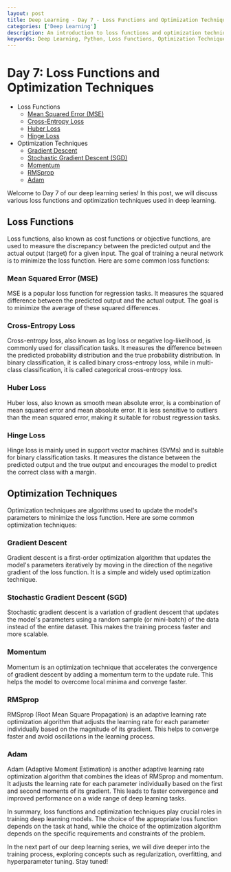 ```yaml
---
layout: post
title: Deep Learning - Day 7 - Loss Functions and Optimization Techniques
categories: ['Deep Learning']
description: An introduction to loss functions and optimization techniques used in deep learning.
keywords: Deep Learning, Python, Loss Functions, Optimization Techniques
---
```

# Day 7: Loss Functions and Optimization Techniques

- Loss Functions
  - [Mean Squared Error (MSE)](#mean-squared-error)
  - [Cross-Entropy Loss](#cross-entropy-loss)
  - [Huber Loss](#huber-loss)
  - [Hinge Loss](#hinge-loss)
- Optimization Techniques
  - [Gradient Descent](#gradient-descent)
  - [Stochastic Gradient Descent (SGD)](#stochastic-gradient-descent)
  - [Momentum](#momentum)
  - [RMSprop](#rmsprop)
  - [Adam](#adam)

Welcome to Day 7 of our deep learning series! In this post, we will discuss various loss functions and optimization techniques used in deep learning.

## Loss Functions

Loss functions, also known as cost functions or objective functions, are used to measure the discrepancy between the predicted output and the actual output (target) for a given input. The goal of training a neural network is to minimize the loss function. Here are some common loss functions:

### Mean Squared Error (MSE)

MSE is a popular loss function for regression tasks. It measures the squared difference between the predicted output and the actual output. The goal is to minimize the average of these squared differences.

### Cross-Entropy Loss

Cross-entropy loss, also known as log loss or negative log-likelihood, is commonly used for classification tasks. It measures the difference between the predicted probability distribution and the true probability distribution. In binary classification, it is called binary cross-entropy loss, while in multi-class classification, it is called categorical cross-entropy loss.

### Huber Loss

Huber loss, also known as smooth mean absolute error, is a combination of mean squared error and mean absolute error. It is less sensitive to outliers than the mean squared error, making it suitable for robust regression tasks.

### Hinge Loss

Hinge loss is mainly used in support vector machines (SVMs) and is suitable for binary classification tasks. It measures the distance between the predicted output and the true output and encourages the model to predict the correct class with a margin.

## Optimization Techniques

Optimization techniques are algorithms used to update the model's parameters to minimize the loss function. Here are some common optimization techniques:

### Gradient Descent

Gradient descent is a first-order optimization algorithm that updates the model's parameters iteratively by moving in the direction of the negative gradient of the loss function. It is a simple and widely used optimization technique.

### Stochastic Gradient Descent (SGD)

Stochastic gradient descent is a variation of gradient descent that updates the model's parameters using a random sample (or mini-batch) of the data instead of the entire dataset. This makes the training process faster and more scalable.

### Momentum

Momentum is an optimization technique that accelerates the convergence of gradient descent by adding a momentum term to the update rule. This helps the model to overcome local minima and converge faster.

### RMSprop

RMSprop (Root Mean Square Propagation) is an adaptive learning rate optimization algorithm that adjusts the learning rate for each parameter individually based on the magnitude of its gradient. This helps to converge faster and avoid oscillations in the learning process.

### Adam

Adam (Adaptive Moment Estimation) is another adaptive learning rate optimization algorithm that combines the ideas of RMSprop and momentum. It adjusts the learning rate for each parameter individually based on the first and second moments of its gradient. This leads to faster convergence and improved performance on a wide range of deep learning tasks.

In summary, loss functions and optimization techniques play crucial roles in training deep learning models. The choice of the appropriate loss function depends on the task at hand, while the choice of the optimization algorithm depends on the specific requirements and constraints of the problem.

In the next part of our deep learning series, we will dive deeper into the training process, exploring concepts such as regularization, overfitting, and hyperparameter tuning. Stay tuned!
